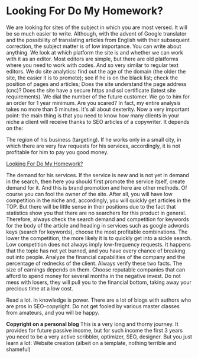 <h1>Looking For Do My Homework?</h1>
We are looking for sites of the subject in which you are most versed. It will be so much easier to write. Although, with the advent of Google translator and the possibility of translating articles from English with their subsequent correction, the subject matter is of low importance. You can write about anything.
We look at which platform the site is and whether we can work with it as an editor. Most editors are simple, but there are old platforms where you need to work with codes. And so very similar to regular text editors.
We do site analytics: find out the age of the domain (the older the site, the easier it is to promote); see if he is on the black list; check the position of pages and articles; Does the site understand the page address (cnc)? Does the site have a secure https and ssl certificate (latest site requirements).
We dial the number of the future customer.
We go to him for an order for 1 year minimum.
Are you scared? In fact, my entire analysis takes no more than 5 minutes. It's all about dexterity. Now a very important point: the main thing is that you need to know how many clients in your niche a client will receive thanks to SEO articles of a copywriter. It depends on the:

The region of his business (targeting). If he works only in a small city, in which there are very few requests for his services, accordingly, it is not profitable for him to pay you good money.

<a href="https://www.essayhave.com/do-my-homework.html">Looking For Do My Homework?</a>

The demand for his services. If the service is new and is not yet in demand in the search, then here you should first promote the service itself, create demand for it. And this is brand promotion and here are other methods. Of course you can fool the owner of the site. After all, you will have low competition in the niche and, accordingly, you will quickly get articles in the TOP. But there will be little sense in their positions due to the fact that statistics show you that there are no searchers for this product in general.
Therefore, always check the search demand and competition for keywords for the body of the article and heading in services such as google adwords keys (search for keywords), choose the most profitable combinations. The lower the competition, the more likely it is to quickly get into a sickle search. Low competition does not always imply low-frequency requests. It happens that the topic has not yet burned, and you have every chance of breaking out into people. Analyze the financial capabilities of the company and the percentage of rednecks of the client. Always verify these two facts. The size of earnings depends on them. Choose reputable companies that can afford to spend money for several months in the negative invest. Do not mess with losers, they will pull you to the financial bottom, taking away your precious time at a low cost.

Read a lot. In knowledge is power. There are a lot of blogs with authors who are pros in SEO-copyright. Do not get fooled by various master classes from amateurs, and you will be happy.

<b>Copyright on a personal blog</b>
This is a very long and thorny journey. It provides for future passive income, but for such income the first 3 years you need to be a very active scribbler, optimizer, SEO, designer. But you just learn a lot:
Website creation (albeit on a template, nothing terrible and shameful)
